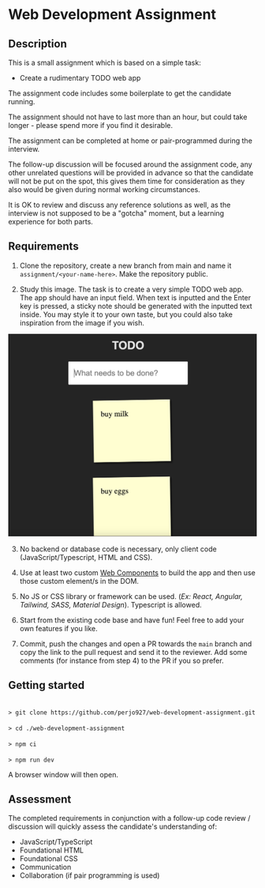 # Web Development Assignment

## Description

This is a small assignment which is based on a simple task:

* Create a rudimentary TODO web app

The assignment code includes some boilerplate to get the candidate running.

The assignment should not have to last more than an hour, but could take longer - please spend more if you find it desirable.

The assignment can be completed at home or pair-programmed during the interview.

The follow-up discussion will be focused around the assignment code, any other unrelated questions will be provided in advance so that the candidate will not be put on the spot, this gives them time for consideration as they also would be given during normal working circumstances.

It is OK to review and discuss any reference solutions as well, as the interview is not supposed to be a "gotcha" moment, but a learning experience for both parts.

## Requirements

1. Clone the repository, create a new branch from main and name it `assignment/<your-name-here>`. Make the repository public.

2. Study this image. The task is to create a very simple TODO web app. The app should have an input field. When text is inputted and the Enter key is pressed, a sticky note should be generated with the inputted text inside. You may style it to your own taste, but you could also take inspiration from the image if you wish.

![TODO app](./todo-app.png)

3. No backend or database code is necessary, only client code (JavaScript/Typescript, HTML and CSS).

4. Use at least two custom [Web Components](https://developer.mozilla.org/en-US/docs/Web/API/Web_components/Using_custom_elements) to build the app and then use those custom element/s in the DOM.

5. No JS or CSS library or framework can be used. 
(_Ex: React, Angular, Tailwind, SASS, Material Design_). Typescript is allowed.

6. Start from the existing code base and have fun! Feel free to add your own features if you like.

7. Commit, push the changes and open a PR towards the `main` branch and copy the link to the pull request and send it to the reviewer. Add some comments (for instance from step 4) to the PR if you so prefer.


## Getting started

```shell

> git clone https://github.com/perjo927/web-development-assignment.git

> cd ./web-development-assignment

> npm ci

> npm run dev

```

A browser window will then open.

## Assessment

The completed requirements in conjunction with a follow-up code review / discussion will quickly assess the candidate's understanding of:

- JavaScript/TypeScript
- Foundational HTML
- Foundational CSS
- Communication
- Collaboration (if pair programming is used)
